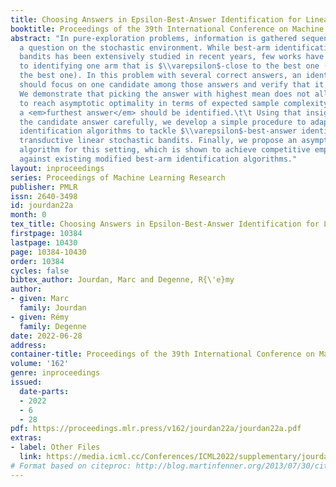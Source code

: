 ```yaml
---
title: Choosing Answers in Epsilon-Best-Answer Identification for Linear Bandits
booktitle: Proceedings of the 39th International Conference on Machine Learning
abstract: "In pure-exploration problems, information is gathered sequentially to answer
  a question on the stochastic environment. While best-arm identification for linear
  bandits has been extensively studied in recent years, few works have been dedicated
  to identifying one arm that is $\\varepsilon$-close to the best one (and not exactly
  the best one). In this problem with several correct answers, an identification algorithm
  should focus on one candidate among those answers and verify that it is correct.
  We demonstrate that picking the answer with highest mean does not allow an algorithm
  to reach asymptotic optimality in terms of expected sample complexity. Instead,
  a <em>furthest answer</em> should be identified.\t\t Using that insight to choose
  the candidate answer carefully, we develop a simple procedure to adapt best-arm
  identification algorithms to tackle $\\varepsilon$-best-answer identification in
  transductive linear stochastic bandits. Finally, we propose an asymptotically optimal
  algorithm for this setting, which is shown to achieve competitive empirical performance
  against existing modified best-arm identification algorithms."
layout: inproceedings
series: Proceedings of Machine Learning Research
publisher: PMLR
issn: 2640-3498
id: jourdan22a
month: 0
tex_title: Choosing Answers in Epsilon-Best-Answer Identification for Linear Bandits
firstpage: 10384
lastpage: 10430
page: 10384-10430
order: 10384
cycles: false
bibtex_author: Jourdan, Marc and Degenne, R{\'e}my
author:
- given: Marc
  family: Jourdan
- given: Rémy
  family: Degenne
date: 2022-06-28
address:
container-title: Proceedings of the 39th International Conference on Machine Learning
volume: '162'
genre: inproceedings
issued:
  date-parts:
  - 2022
  - 6
  - 28
pdf: https://proceedings.mlr.press/v162/jourdan22a/jourdan22a.pdf
extras:
- label: Other Files
  link: https://media.icml.cc/Conferences/ICML2022/supplementary/jourdan22a-supp.zip
# Format based on citeproc: http://blog.martinfenner.org/2013/07/30/citeproc-yaml-for-bibliographies/
---
```

